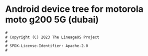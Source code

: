 # Android device tree for motorola moto g200 5G (dubai)

```
#
# Copyright (C) 2023 The LineageOS Project
#
# SPDX-License-Identifier: Apache-2.0
#
```
